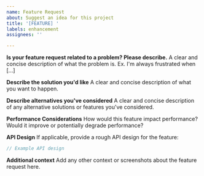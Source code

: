 ```yaml
---
name: Feature Request
about: Suggest an idea for this project
title: '[FEATURE] '
labels: enhancement
assignees: ''

---
```


**Is your feature request related to a problem? Please describe.**
A clear and concise description of what the problem is. Ex. I'm always frustrated when [...]

**Describe the solution you'd like**
A clear and concise description of what you want to happen.

**Describe alternatives you've considered**
A clear and concise description of any alternative solutions or features you've considered.

**Performance Considerations**
How would this feature impact performance? Would it improve or potentially degrade performance?

**API Design**
If applicable, provide a rough API design for the feature:

```rust
// Example API design
```

**Additional context**
Add any other context or screenshots about the feature request here.